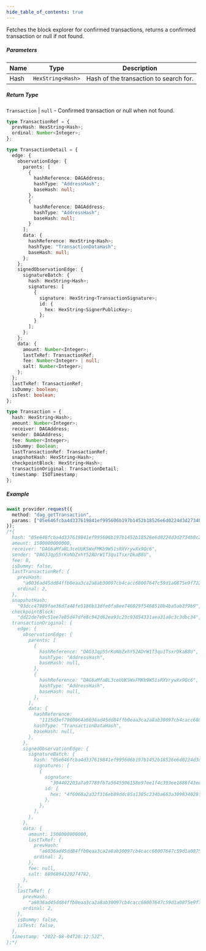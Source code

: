 ```yaml
---
hide_table_of_contents: true
---
```


<head>
  <meta
    name="description"
    content="Fetches the block explorer for confirmed transactions, returns a confirmed transaction or null if not found."
  />
</head>

<intro-end />

Fetches the block explorer for confirmed transactions, returns a confirmed transaction or null if not found.

##### Parameters

| Name | Type              | Description                            |
| ---- | ----------------- | -------------------------------------- |
| Hash | `HexString<Hash>` | Hash of the transaction to search for. |

##### Return Type

`Transaction` | `null` - Confirmed transaction or null when not found.

```typescript title="TransactionRef"
type TransactionRef = {
  prevHash: HexString<Hash>;
  ordinal: Number<Integer>;
};
```

```typescript title="TransactionDetail"
type TransactionDetail = {
  edge: {
    observationEdge: {
      parents: [
        {
          hashReference: DAGAddress;
          hashType: "AddressHash";
          baseHash: null;
        },
        {
          hashReference: DAGAddress;
          hashType: "AddressHash";
          baseHash: null;
        }
      ];
      data: {
        hashReference: HexString<Hash>;
        hashType: "TransactionDataHash";
        baseHash: null;
      };
    };
    signedObservationEdge: {
      signatureBatch: {
        hash: HexString<Hash>;
        signatures: [
          {
            signature: HexString<TransactionSignature>;
            id: {
              hex: HexString<SignerPublicKey>;
            };
          }
        ];
      };
    };
    data: {
      amount: Number<Integer>;
      lastTxRef: TransactionRef;
      fee: Number<Integer> | null;
      salt: Number<Integer>;
    };
  };
  lastTxRef: TransactionRef;
  isDummy: boolean;
  isTest: boolean;
};
```

```typescript title="Transaction"
type Transaction = {
  hash: HexString<Hash>;
  amount: Number<Integer>;
  receiver: DAGAddress;
  sender: DAGAddress;
  fee: Number<Integer>;
  isDummy: Boolean;
  lastTransactionRef: TransactionRef;
  snapshotHash: HexString<Hash>;
  checkpointBlock: HexString<Hash>;
  transactionOriginal: TransactionDetail;
  timestamp: ISOTimestamp;
};
```

##### Example

```typescript title="TypeScript"
await provider.request({
  method: "dag_getTransaction",
  params: ["05e646fcba4d337619841ef995606b197b1452b18526e6d0224d3d2734b0c239"],
});
/*{
  hash: "05e646fcba4d337619841ef995606b197b1452b18526e6d0224d3d2734b0c239",
  amount: 1500000000000,
  receiver: "DAG6aMfaBL3ceUUKSWxFMKb9W51sRXVrywXx9Qc6",
  sender: "DAG3Jqp55rKoNbZxhY52ADrW1T3qu1TsxrDkaB8U",
  fee: 0,
  isDummy: false,
  lastTransactionRef: {
    prevHash:
      "a6036ad45dd84ffb0eaa3ca2a8ab30097cb4cacc68007647c59d1a0875e9f722",
    ordinal: 2,
  },
  snapshotHash:
    "93dcc47989fae36d7a48fe5186b33dfe0fa8ee746029f5468510b4ba5ab3f9b9",
  checkpointBlock:
    "dd22de7e9c51ee7e05d47dfe8c942d62ea93c23c93854331aea31a0c3c3dbc34",
  transactionOriginal: {
    edge: {
      observationEdge: {
        parents: [
          {
            hashReference: "DAG3Jqp55rKoNbZxhY52ADrW1T3qu1TsxrDkaB8U",
            hashType: "AddressHash",
            baseHash: null,
          },
          {
            hashReference: "DAG6aMfaBL3ceUUKSWxFMKb9W51sRXVrywXx9Qc6",
            hashType: "AddressHash",
            baseHash: null,
          },
        ],
        data: {
          hashReference:
            "1115d3ef7980064a6036ad45dd84ffb0eaa3ca2a8ab30097cb4cacc68007647c59d1a0875e9f7221210141f9bada1906d5e",
          hashType: "TransactionDataHash",
          baseHash: null,
        },
      },
      signedObservationEdge: {
        signatureBatch: {
          hash: "05e646fcba4d337619841ef995606b197b1452b18526e6d0224d3d2734b0c239",
          signatures: [
            {
              signature:
                "304402203a7a97789fb7a5645506158e97ee1f4c393ee1686f43ee6c280fec60256f1385022052d5b48bdcf956a47e9887189f74d5180d2d3f1dbf8093181e79154b28bf175f",
              id: {
                hex: "4f6068a2a32f316eb89ddc85a1385c234ba663a309834028fe152a0e934cdfdae7343b10ae423bdb732be22d79d8d22b2108f39a8e58ca21fc0a880825772405",
              },
            },
          ],
        },
      },
      data: {
        amount: 1500000000000,
        lastTxRef: {
          prevHash:
            "a6036ad45dd84ffb0eaa3ca2a8ab30097cb4cacc68007647c59d1a0875e9f722",
          ordinal: 2,
        },
        fee: null,
        salt: 8896894320274782,
      },
    },
    lastTxRef: {
      prevHash:
        "a6036ad45dd84ffb0eaa3ca2a8ab30097cb4cacc68007647c59d1a0875e9f722",
      ordinal: 2,
    },
    isDummy: false,
    isTest: false,
  },
  timestamp: "2022-08-04T20:12:52Z",
};*/
```
